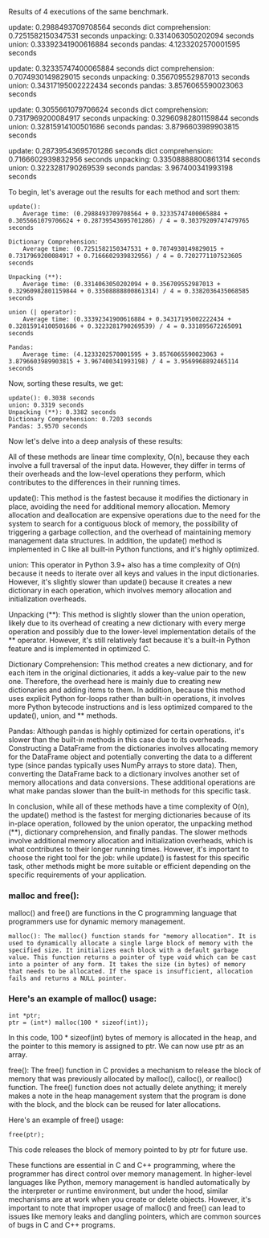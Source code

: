 Results of 4 executions of the same benchmark.

update: 0.2988493709708564 seconds
dict comprehension: 0.7251582150347531 seconds
unpacking: 0.3314063050202094 seconds
union: 0.33392341900616884 seconds
pandas: 4.1233202570001595 seconds

update: 0.32335747400065884 seconds
dict comprehension: 0.7074930149829015 seconds
unpacking: 0.356709552987013 seconds
union: 0.34317195002222434 seconds
pandas: 3.8576065590023063 seconds

update: 0.3055661079706624 seconds
dict comprehension: 0.7317969200084917 seconds
unpacking: 0.32960982801159844 seconds
union: 0.32815914100501686 seconds
pandas: 3.8796603989903815 seconds

update: 0.28739543695701286 seconds
dict comprehension: 0.7166602939832956 seconds
unpacking: 0.33508888800861314 seconds
union: 0.3223281790269539 seconds
pandas: 3.967400341993198 seconds


To begin, let's average out the results for each method and sort them:

    update():
        Average time: (0.2988493709708564 + 0.32335747400065884 + 0.3055661079706624 + 0.28739543695701286) / 4 = 0.30379209747479765 seconds

    Dictionary Comprehension:
        Average time: (0.7251582150347531 + 0.7074930149829015 + 0.7317969200084917 + 0.7166602939832956) / 4 = 0.7202771107523605 seconds

    Unpacking (**):
        Average time: (0.3314063050202094 + 0.356709552987013 + 0.32960982801159844 + 0.33508888800861314) / 4 = 0.3382036435068585 seconds

    union (| operator):
        Average time: (0.33392341900616884 + 0.34317195002222434 + 0.32815914100501686 + 0.3223281790269539) / 4 = 0.331895672265091 seconds

    Pandas:
        Average time: (4.1233202570001595 + 3.8576065590023063 + 3.8796603989903815 + 3.967400341993198) / 4 = 3.9569968892465114 seconds

Now, sorting these results, we get:

    update(): 0.3038 seconds
    union: 0.3319 seconds
    Unpacking (**): 0.3382 seconds
    Dictionary Comprehension: 0.7203 seconds
    Pandas: 3.9570 seconds

Now let's delve into a deep analysis of these results:

All of these methods are linear time complexity, O(n), because they each involve a full traversal of the input data. However, they differ in terms of their overheads and the low-level operations they perform, which contributes to the differences in their running times.

update(): This method is the fastest because it modifies the dictionary in place, avoiding the need for additional memory allocation. Memory allocation and deallocation are expensive operations due to the need for the system to search for a contiguous block of memory, the possibility of triggering a garbage collection, and the overhead of maintaining memory management data structures. In addition, the update() method is implemented in C like all built-in Python functions, and it's highly optimized.

union: This operator in Python 3.9+ also has a time complexity of O(n) because it needs to iterate over all keys and values in the input dictionaries. However, it's slightly slower than update() because it creates a new dictionary in each operation, which involves memory allocation and initialization overheads.

Unpacking (**): This method is slightly slower than the union operation, likely due to its overhead of creating a new dictionary with every merge operation and possibly due to the lower-level implementation details of the ** operator. However, it's still relatively fast because it's a built-in Python feature and is implemented in optimized C.

Dictionary Comprehension: This method creates a new dictionary, and for each item in the original dictionaries, it adds a key-value pair to the new one. Therefore, the overhead here is mainly due to creating new dictionaries and adding items to them. In addition, because this method uses explicit Python for-loops rather than built-in operations, it involves more Python bytecode instructions and is less optimized compared to the update(), union, and ** methods.

Pandas: Although pandas is highly optimized for certain operations, it's slower than the built-in methods in this case due to its overheads. Constructing a DataFrame from the dictionaries involves allocating memory for the DataFrame object and potentially converting the data to a different type (since pandas typically uses NumPy arrays to store data). Then, converting the DataFrame back to a dictionary involves another set of memory allocations and data conversions. These additional operations are what make pandas slower than the built-in methods for this specific task.

In conclusion, while all of these methods have a time complexity of O(n), the update() method is the fastest for merging dictionaries because of its in-place operation, followed by the union operator, the unpacking method (**), dictionary comprehension, and finally pandas. The slower methods involve additional memory allocation and initialization overheads, which is what contributes to their longer running times. However, it's important to choose the right tool for the job: while update() is fastest for this specific task, other methods might be more suitable or efficient depending on the specific requirements of your application.


### malloc and free():

malloc() and free() are functions in the C programming language that programmers use for dynamic memory management.

    malloc(): The malloc() function stands for "memory allocation". It is used to dynamically allocate a single large block of memory with the specified size. It initializes each block with a default garbage value. This function returns a pointer of type void which can be cast into a pointer of any form. It takes the size (in bytes) of memory that needs to be allocated. If the space is insufficient, allocation fails and returns a NULL pointer.


### Here's an example of malloc() usage:

```
int *ptr;
ptr = (int*) malloc(100 * sizeof(int));

```
In this code, 100 * sizeof(int) bytes of memory is allocated in the heap, and the pointer to this memory is assigned to ptr. We can now use ptr as an array.

free(): The free() function in C provides a mechanism to release the block of memory that was previously allocated by malloc(), calloc(), or realloc() function. The free() function does not actually delete anything; it merely makes a note in the heap management system that the program is done with the block, and the block can be reused for later allocations.

Here's an example of free() usage:

```
free(ptr);
```
This code releases the block of memory pointed to by ptr for future use.

These functions are essential in C and C++ programming, where the programmer has direct control over memory management. In higher-level languages like Python, memory management is handled automatically by the interpreter or runtime environment, but under the hood, similar mechanisms are at work when you create or delete objects. However, it's important to note that improper usage of malloc() and free() can lead to issues like memory leaks and dangling pointers, which are common sources of bugs in C and C++ programs.